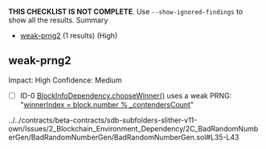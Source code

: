 **THIS CHECKLIST IS NOT COMPLETE**. Use `--show-ignored-findings` to show all the results.
Summary
 - [weak-prng2](#weak-prng2) (1 results) (High)
## weak-prng2
Impact: High
Confidence: Medium
 - [ ] ID-0
[BlockInfoDependency.chooseWinner()](../../contracts/beta-contracts/sdb-subfolders-slither-v11-own/Issues/2_Blockchain_Environment_Dependency/2C_BadRandomNumberGen/BadRandomNumberGen/BadRandomNumberGen.sol#L35-L43) uses a weak PRNG: "[winnerIndex = block.number % _contendersCount](../../contracts/beta-contracts/sdb-subfolders-slither-v11-own/Issues/2_Blockchain_Environment_Dependency/2C_BadRandomNumberGen/BadRandomNumberGen/BadRandomNumberGen.sol#L37)" 

../../contracts/beta-contracts/sdb-subfolders-slither-v11-own/Issues/2_Blockchain_Environment_Dependency/2C_BadRandomNumberGen/BadRandomNumberGen/BadRandomNumberGen.sol#L35-L43



